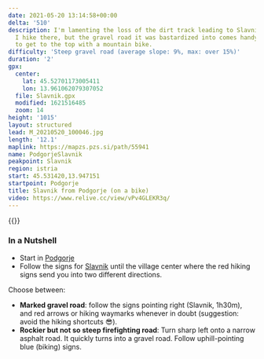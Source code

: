 ```yaml
---
date: 2021-05-20 13:14:58+00:00
delta: '510'
description: I'm lamenting the loss of the dirt track leading to Slavnik every time
  I hike there, but the gravel road it was bastardized into comes handy if you decide
  to get to the top with a mountain bike.
difficulty: 'Steep gravel road (average slope: 9%, max: over 15%)'
duration: '2'
gpx:
  center:
    lat: 45.52701173005411
    lon: 13.961062079307052
  file: Slavnik.gpx
  modified: 1621516485
  zoom: 14
height: '1015'
layout: structured
lead: M_20210520_100046.jpg
length: '12.1'
maplink: https://mapzs.pzs.si/path/55941
name: PodgorjeSlavnik
peakpoint: Slavnik
region: istria
start: 45.531420,13.947151
startpoint: Podgorje
title: Slavnik from Podgorje (on a bike)
video: https://www.relive.cc/view/vPv4GLEKR3q/
---
```

{{<hike-details description="yes">}}

### In a Nutshell

* Start in [Podgorje](../../hikes/podgorje)
* Follow the signs for [Slavnik](../../hikes/slavnik) until the village center where the red hiking signs send you into two different directions.

Choose between:

* **Marked gravel road**: follow the signs pointing right (Slavnik, 1h30m), and red arrows or hiking waymarks whenever in doubt (suggestion: avoid the hiking shortcuts 😎).
* **Rockier but not so steep firefighting road**: Turn sharp left onto a narrow asphalt road. It quickly turns into a gravel road. Follow uphill-pointing blue (biking) signs.

